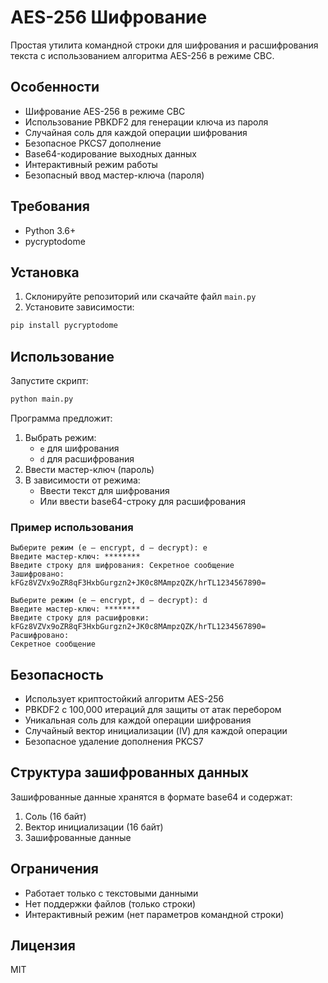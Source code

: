 # AES-256 Шифрование

Простая утилита командной строки для шифрования и расшифрования текста с использованием алгоритма AES-256 в режиме CBC.

## Особенности

- Шифрование AES-256 в режиме CBC
- Использование PBKDF2 для генерации ключа из пароля
- Случайная соль для каждой операции шифрования
- Безопасное PKCS7 дополнение
- Base64-кодирование выходных данных
- Интерактивный режим работы
- Безопасный ввод мастер-ключа (пароля)

## Требования

- Python 3.6+
- pycryptodome

## Установка

1. Склонируйте репозиторий или скачайте файл `main.py`
2. Установите зависимости:

```bash
pip install pycryptodome
```

## Использование

Запустите скрипт:

```bash
python main.py
```

Программа предложит:

1. Выбрать режим:
   - `e` для шифрования
   - `d` для расшифрования
2. Ввести мастер-ключ (пароль)
3. В зависимости от режима:
   - Ввести текст для шифрования
   - Или ввести base64-строку для расшифрования

### Пример использования

```console
Выберите режим (e — encrypt, d — decrypt): e
Введите мастер-ключ: ********
Введите строку для шифрования: Секретное сообщение
Зашифровано:
kFGz8VZVx9oZR8qF3HxbGurgzn2+JK0c8MAmpzQZK/hrTL1234567890=

Выберите режим (e — encrypt, d — decrypt): d
Введите мастер-ключ: ********
Введите строку для расшифровки: kFGz8VZVx9oZR8qF3HxbGurgzn2+JK0c8MAmpzQZK/hrTL1234567890=
Расшифровано:
Секретное сообщение
```

## Безопасность

- Использует криптостойкий алгоритм AES-256
- PBKDF2 с 100,000 итераций для защиты от атак перебором
- Уникальная соль для каждой операции шифрования
- Случайный вектор инициализации (IV) для каждой операции
- Безопасное удаление дополнения PKCS7

## Структура зашифрованных данных

Зашифрованные данные хранятся в формате base64 и содержат:

1. Соль (16 байт)
2. Вектор инициализации (16 байт)
3. Зашифрованные данные

## Ограничения

- Работает только с текстовыми данными
- Нет поддержки файлов (только строки)
- Интерактивный режим (нет параметров командной строки)

## Лицензия

MIT
